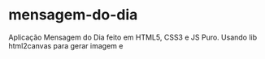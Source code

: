 # mensagem-do-dia
Aplicação Mensagem do Dia feito em HTML5, CSS3 e JS Puro. Usando lib html2canvas para gerar imagem e
